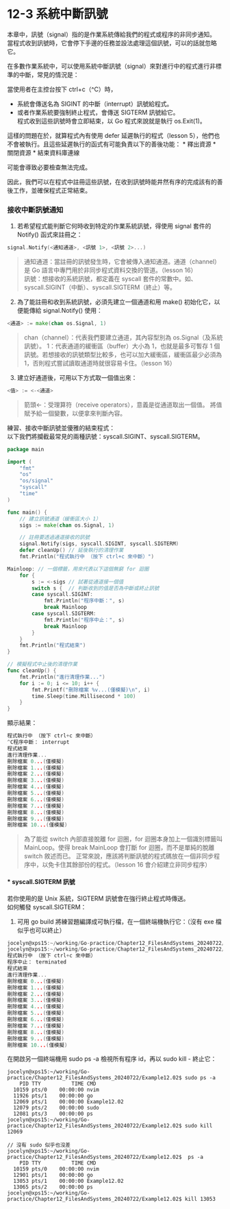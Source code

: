 # 12-3 系統中斷訊號
本章中，訊號（signal）指的是作業系統傳給我們的程式或程序的非同步通知。  
當程式收到訊號時，它會停下手邊的任務並設法處理這個訊號，可以的話就忽略它。  

在多數作業系統中，可以使用系統中斷訊號（signal）來對進行中的程式進行非標準的中斷，常見的情況是：  

當使用者在主控台按下 ctrl+c（^C）時，
* 系統會傳送名為 SIGINT 的中斷（interrupt）訊號給程式。
* 或者作業系統要強制終止程式，會傳送 SIGTERM 訊號給它。  
程式收到這些訊號時會立即結束，以 Go 程式來說就是執行 os.Exit(1)。

這樣的問題在於，就算程式內有使用 defer 延遲執行的程式（lesson 5），他們也不會被執行。且這些延遲執行的函式有可能負責以下的善後功能：
    * 釋出資源
    * 關閉資源
    * 結束資料庫連線  

可能會導致必要檢查無法完成。  

因此，我們可以在程式中註冊這些訊號，在收到訊號時能井然有序的完成該有的善後工作，並確保程式正常結束。  


### 接收中斷訊號通知
1. 若希望程式能判斷它何時收到特定的作業系統訊號，得使用 signal 套件的 Notify() 函式來註冊之：
```go
signal.Notify(<通知通道>, <訊號 1>, <訊號 2>...)
```
> 通知通道：當註冊的訊號發生時，它會被傳入通知通道。通道（channel）是 Go 語言中專門用於非同步程式資料交換的管道。（lesson 16）  
> 訊號：想接收的系統訊號，都定義在 syscall 套件的常數中。如、syscall.SIGINT（中斷）、syscall.SIGTERM（終止）等。  

2. 為了能註冊和收到系統訊號，必須先建立一個通道和用 make() 初始化它，以便能傳給 signal.Notify() 使用：
```go
<通道> := make(chan os.Signal, 1)
```
> chan（channel）：代表我們要建立通道，其內容型別為 os.Signal（及系統訊號）。
> 1：代表通道的緩衝區（buffer）大小為 1，也就是最多可暫存 1 個訊號。若想接收的訊號類型比較多，也可以加大緩衝區，緩衝區最少必須為 1，否則程式嘗試讀取通道時就很容易卡住。（lesson 16）  

3. 建立好通道後，可用以下方式取一個值出來：  
```go
<值> := <-<通道>
```
> 箭頭<-：受理算符（receive operators），意義是從通道取出一個值。
> 將值賦予給一個變數，以便拿來判斷內容。

練習、接收中斷訊號並優雅的結束程式：  
以下我們將攔截最常見的兩種訊號：syscall.SIGINT、syscall.SIGTERM。  

```go
package main

import (
	"fmt"
	"os"
	"os/signal"
	"syscall"
	"time"
)

func main() {
	// 建立訊號通道（緩衝區大小 1）
	sigs := make(chan os.Signal, 1)

	// 註冊要透過通道接收的訊號
	signal.Notify(sigs, syscall.SIGINT, syscall.SIGTERM)
	defer cleanUp() // 延後執行的清理作業
	fmt.Println("程式執行中 （按下 ctrl+c 來中斷）")

Mainloop: // 一個標籤，用來代表以下這個無窮 for 迴圈
	for {
		s := <-sigs // 試著從通道接一個值
		switch s {  // 判斷收到的值是否為中斷或終止訊號
		case syscall.SIGINT:
			fmt.Println("程序中斷：", s)
			break Mainloop
		case syscall.SIGTERM:
			fmt.Println("程序中止：", s)
			break Mainloop
		}
	}
	fmt.Println("程式結束")
}

// 模擬程式中止後的清理作業
func cleanUp() {
	fmt.Println("進行清理作業...")
	for i := 0; i <= 10; i++ {
		fmt.Printf("刪除檔案 %v...(僅模擬)\n", i)
		time.Sleep(time.Millisecond * 100)
	}
}
```
顯示結果：
```go
程式執行中 （按下 ctrl+c 來中斷）
^C程序中斷： interrupt
程式結束
進行清理作業...
刪除檔案 0...(僅模擬)
刪除檔案 1...(僅模擬)
刪除檔案 2...(僅模擬)
刪除檔案 3...(僅模擬)
刪除檔案 4...(僅模擬)
刪除檔案 5...(僅模擬)
刪除檔案 6...(僅模擬)
刪除檔案 7...(僅模擬)
刪除檔案 8...(僅模擬)
刪除檔案 9...(僅模擬)
刪除檔案 10...(僅模擬)
```
> 為了能從 switch 內部直接脫離 for 迴圈，for 迴圈本身加上一個識別標籤叫 MainLoop。使得 break MainLoop 會打斷 for 迴圈，而不是單純的脫離 switch 敘述而已。
> 正常來說，應該將判斷訊號的程式碼放在一個非同步程序中，以免卡住其餘部份的程式。（lesson 16 會介紹建立非同步程序）

#### * syscall.SIGTERM 訊號
若你使用的是 Unix 系統，SIGTERM 訊號會在強行終止程式時傳送。  
如何觸發 syscall.SIGTERM：
1. 可用 go build 將練習題編譯成可執行檔，在一個終端機執行它：（沒有 exe 檔似乎也可以終止）
```go
jocelyn@xps15:~/working/Go-practice/Chapter12_FilesAndSystems_20240722/Example12.02$ go build -o main.exe main.go
jocelyn@xps15:~/working/Go-practice/Chapter12_FilesAndSystems_20240722/Example12.02$ ./main.exe
程式執行中 （按下 ctrl+c 來中斷）
程序中止： terminated
程式結束
進行清理作業...
刪除檔案 0...(僅模擬)
刪除檔案 1...(僅模擬)
刪除檔案 2...(僅模擬)
刪除檔案 3...(僅模擬)
刪除檔案 4...(僅模擬)
刪除檔案 5...(僅模擬)
刪除檔案 6...(僅模擬)
刪除檔案 7...(僅模擬)
刪除檔案 8...(僅模擬)
刪除檔案 9...(僅模擬)
刪除檔案 10...(僅模擬)
```
在開啟另一個終端機用 sudo ps -a 檢視所有程序 id，再以 sudo kill -<id> 終止它：
```
jocelyn@xps15:~/working/Go-practice/Chapter12_FilesAndSystems_20240722/Example12.02$ sudo ps -a
    PID TTY          TIME CMD
  10159 pts/0    00:00:00 nvim
  11926 pts/1    00:00:00 go
  12069 pts/1    00:00:00 Example12.02
  12079 pts/2    00:00:00 sudo
  12081 pts/3    00:00:00 ps
jocelyn@xps15:~/working/Go-practice/Chapter12_FilesAndSystems_20240722/Example12.02$ sudo kill 12069

// 沒有 sudo 似乎也沒差
jocelyn@xps15:~/working/Go-practice/Chapter12_FilesAndSystems_20240722/Example12.02$  ps -a
    PID TTY          TIME CMD
  10159 pts/0    00:00:00 nvim
  12901 pts/1    00:00:00 go
  13053 pts/1    00:00:00 Example12.02
  13065 pts/2    00:00:00 ps
jocelyn@xps15:~/working/Go-practice/Chapter12_FilesAndSystems_20240722/Example12.02$ kill 13053
```
